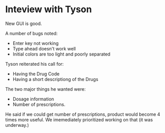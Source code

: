 # Inteview with Tyson

New GUI is good. 

A number of bugs noted:
* Enter key not working 
* Type ahead doesn't work well
* Initial colors are too light and poorly separated

Tyson reiterated his call for:

* Having the Drug Code
* Having a short descriptiong of the Drugs

The two major things he wanted were:

* Dosage information
* Number of prescriptions.

He said if we could get number of prescriptions, product would become 4 times more useful.  We imemediately prioritized working on that (it was underway.)
